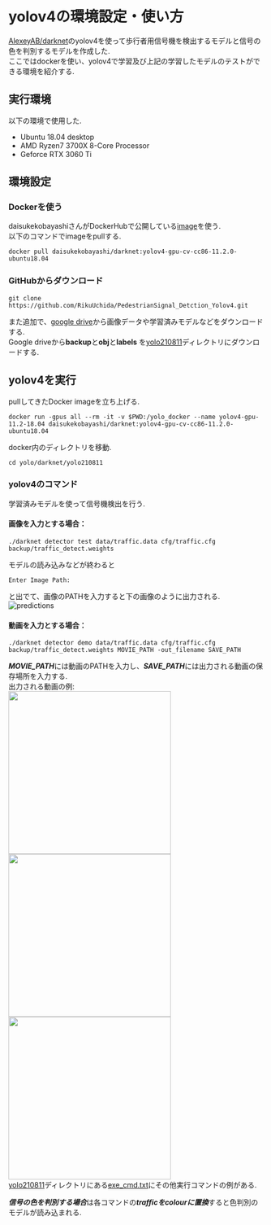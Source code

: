 # yolov4の環境設定・使い方
[AlexeyAB/darknet][]のyolov4を使って歩行者用信号機を検出するモデルと信号の色を判別するモデルを作成した.  
ここではdockerを使い、yolov4で学習及び上記の学習したモデルのテストができる環境を紹介する.  

[AlexeyAB/darknet]: https://github.com/AlexeyAB/darknet "alexeyAB"

## 実行環境
以下の環境で使用した.  
* Ubuntu 18.04 desktop
* AMD Ryzen7 3700X 8-Core Processor
* Geforce RTX 3060 Ti

## 環境設定
### Dockerを使う
daisukekobayashiさんがDockerHubで公開している[image][]を使う.  
以下のコマンドでimageをpullする.  
```
docker pull daisukekobayashi/darknet:yolov4-gpu-cv-cc86-11.2.0-ubuntu18.04
```
[image]: https://hub.docker.com/r/daisukekobayashi/darknet/ "docker"  

### GitHubからダウンロード
```
git clone https://github.com/RikuUchida/PedestrianSignal_Detction_Yolov4.git
```
また追加で、[google drive][]から画像データや学習済みモデルなどをダウンロードする.  
Google driveから**backup**と**obj**と**labels** を[yolo210811][]ディレクトリにダウンロードする.  

[google drive]: https://drive.google.com/drive/folders/1Ftsr-N1k9SR_-vhdVY7jeSRR7Ow1tybI?usp=sharing "drive" 
[yolo210811]: https://github.com/RikuUchida/PedestrianSignal_Detction_Yolov4/tree/main/yolo_210811 "cmdディレクトリ" 
## yolov4を実行
pullしてきたDocker imageを立ち上げる.  
```
docker run -gpus all --rm -it -v $PWD:/yolo_docker --name yolov4-gpu-11.2-18.04 daisukekobayashi/darknet:yolov4-gpu-cv-cc86-11.2.0-ubuntu18.04  
```
docker内のディレクトリを移動.  
```
cd yolo/darknet/yolo210811  
```

### yolov4のコマンド
学習済みモデルを使って信号機検出を行う.  
#### 画像を入力とする場合：
```
./darknet detector test data/traffic.data cfg/traffic.cfg backup/traffic_detect.weights
```
モデルの読み込みなどが終わると
```
Enter Image Path:
```
と出でて、画像のPATHを入力すると下の画像のように出力される.  
![predictions](https://user-images.githubusercontent.com/54020567/166098516-37b1059d-dd9a-429f-a3a7-1b1eb4972d09.jpg)

#### 動画を入力とする場合：
```
./darknet detector demo data/traffic.data cfg/traffic.cfg backup/traffic_detect.weights MOVIE_PATH -out_filename SAVE_PATH
```
***MOVIE_PATH***には動画のPATHを入力し、***SAVE_PATH***には出力される動画の保存場所を入力する.  
出力される動画の例:  
<img src="https://user-images.githubusercontent.com/54020567/166098008-34c12776-6c8f-4c4a-bd73-c380e916c4e0.gif" width="320px">
<img src="https://user-images.githubusercontent.com/54020567/166098026-5a9876cc-25b8-4b7a-9479-1a843b66e479.gif" width="320px">
<img src="https://user-images.githubusercontent.com/54020567/166098040-cc93a607-8b2c-4a3c-acee-a7cbde612948.gif" width="320px">  
[yolo210811][]ディレクトリにある[exe_cmd.txt][]にその他実行コマンドの例がある.  
  
***信号の色を判別する場合***は各コマンドの***trafficをcolourに置換***すると色判別のモデルが読み込まれる.  

[exe_cmd.txt]: https://github.com/RikuUchida/PedestrianSignal_Detction_Yolov4/blob/main/yolo_210811/exe-cmd.txt "cmd.txt" 

